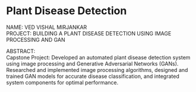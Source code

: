 # Plant Disease Detection

NAME: VED VISHAL MIRJANKAR <br/>
PROJECT: BUILDING A PLANT DISEASE DETECTION USING IMAGE PROCESSING AND GAN  <br/>

ABSTRACT: <br/>
Capstone Project: Developed an automated plant disease detection system using image processing and Generative Adversarial Networks (GANs). Researched and implemented image processing algorithms, designed and trained GAN models for accurate disease classification, and integrated system components for optimal performance. </br>
